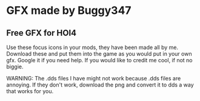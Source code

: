 # GFX made by Buggy347
Free GFX for HOI4
-----------------
Use these focus icons in your mods, they have been made all by me.
Download these and put them into the game as you would put in your own gfx. Google it if you need help.
If you would like to credit me cool, if not no biggie.

WARNING: The .dds files I have might not work because .dds files are annoying. If they don't work, download the png and convert it to dds a way that works for you.
